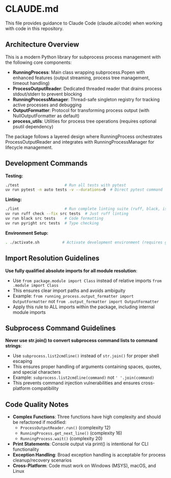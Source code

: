 # CLAUDE.md

This file provides guidance to Claude Code (claude.ai/code) when working with code in this repository.

## Architecture Overview

This is a modern Python library for subprocess process management with the following core components:

- **RunningProcess**: Main class wrapping subprocess.Popen with enhanced features (output streaming, process tree management, timeout handling)
- **ProcessOutputReader**: Dedicated threaded reader that drains process stdout/stderr to prevent blocking
- **RunningProcessManager**: Thread-safe singleton registry for tracking active processes and debugging
- **OutputFormatter**: Protocol for transforming process output (with NullOutputFormatter as default)
- **process_utils**: Utilities for process tree operations (requires optional psutil dependency)

The package follows a layered design where RunningProcess orchestrates ProcessOutputReader and integrates with RunningProcessManager for lifecycle management.

## Development Commands

**Testing:**
```bash
./test                    # Run all tests with pytest
uv run pytest -n auto tests -v --durations=0  # Direct pytest command
```

**Linting:**
```bash
./lint                    # Run complete linting suite (ruff, black, isort, pyright)
uv run ruff check --fix src tests  # Just ruff linting
uv run black src tests    # Code formatting
uv run pyright src tests  # Type checking
```

**Environment Setup:**
```bash
. ./activate.sh          # Activate development environment (requires git-bash on Windows)
```

## Import Resolution Guidelines

**Use fully qualified absolute imports for all module resolution**:
- Use `from package.module import Class` instead of relative imports `from .module import Class`
- This ensures clear import paths and avoids ambiguity
- Example: `from running_process.output_formatter import OutputFormatter` not `from .output_formatter import OutputFormatter`
- Apply this rule to ALL imports within the package, including internal module imports

## Subprocess Command Guidelines

**Never use str.join() to convert subprocess command lists to command strings**:
- Use `subprocess.list2cmdline()` instead of `str.join()` for proper shell escaping
- This ensures proper handling of arguments containing spaces, quotes, and special characters
- Example: `subprocess.list2cmdline(command)` not `' '.join(command)`
- This prevents command injection vulnerabilities and ensures cross-platform compatibility

## Code Quality Notes

- **Complex Functions**: Three functions have high complexity and should be refactored if modified:
  - `ProcessOutputReader.run()` (complexity 12)
  - `RunningProcess.get_next_line()` (complexity 16)
  - `RunningProcess.wait()` (complexity 20)
- **Print Statements**: Console output via print() is intentional for CLI functionality
- **Exception Handling**: Broad exception handling is acceptable for process cleanup/recovery scenarios
- **Cross-Platform**: Code must work on Windows (MSYS), macOS, and Linux